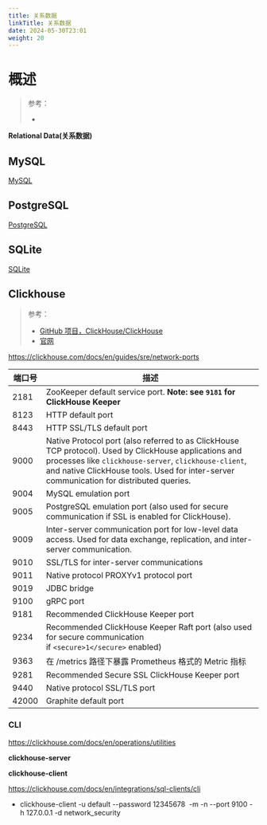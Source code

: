 ```yaml
---
title: 关系数据
linkTitle: 关系数据
date: 2024-05-30T23:01
weight: 20
---
```



# 概述

> 参考：
>
> -


**Relational Data(关系数据)**

## MySQL

[MySQL](/docs/5.数据存储/数据库/关系数据/MySQL/MySQL.md)

## PostgreSQL

[PostgreSQL](/docs/5.数据存储/数据库/关系数据/PostgreSQL/PostgreSQL.md)

## SQLite

[SQLite](/docs/5.数据存储/数据库/关系数据/SQLite/SQLite.md)

## Clickhouse

> 参考：
>
> - [GitHub 项目，ClickHouse/ClickHouse](https://github.com/ClickHouse/ClickHouse)
> - [官网](https://clickhouse.com/)


https://clickhouse.com/docs/en/guides/sre/network-ports

| 端口号   | 描述                                                                                                                                                                                                                                                         |
| ----- | ---------------------------------------------------------------------------------------------------------------------------------------------------------------------------------------------------------------------------------------------------------- |
| 2181  | ZooKeeper default service port. **Note: see `9181` for ClickHouse Keeper**                                                                                                                                                                                 |
| 8123  | HTTP default port                                                                                                                                                                                                                                          |
| 8443  | HTTP SSL/TLS default port                                                                                                                                                                                                                                  |
| 9000  | Native Protocol port (also referred to as ClickHouse TCP protocol). Used by ClickHouse applications and processes like `clickhouse-server`, `clickhouse-client`, and native ClickHouse tools. Used for inter-server communication for distributed queries. |
| 9004  | MySQL emulation port                                                                                                                                                                                                                                       |
| 9005  | PostgreSQL emulation port (also used for secure communication if SSL is enabled for ClickHouse).                                                                                                                                                           |
| 9009  | Inter-server communication port for low-level data access. Used for data exchange, replication, and inter-server communication.                                                                                                                            |
| 9010  | SSL/TLS for inter-server communications                                                                                                                                                                                                                    |
| 9011  | Native protocol PROXYv1 protocol port                                                                                                                                                                                                                      |
| 9019  | JDBC bridge                                                                                                                                                                                                                                                |
| 9100  | gRPC port                                                                                                                                                                                                                                                  |
| 9181  | Recommended ClickHouse Keeper port                                                                                                                                                                                                                         |
| 9234  | Recommended ClickHouse Keeper Raft port (also used for secure communication if `<secure>1</secure>` enabled)                                                                                                                                               |
| 9363  | 在 /metrics 路径下暴露 Prometheus 格式的 Metric 指标                                                                                                                                                                                                                  |
| 9281  | Recommended Secure SSL ClickHouse Keeper port                                                                                                                                                                                                              |
| 9440  | Native protocol SSL/TLS port                                                                                                                                                                                                                               |
| 42000 | Graphite default port                                                                                                                                                                                                                                      |

### CLI

https://clickhouse.com/docs/en/operations/utilities

**clickhouse-server**

**clickhouse-client**

https://clickhouse.com/docs/en/integrations/sql-clients/cli

- clickhouse-client -u default --password 12345678  -m -n --port 9100 -h 127.0.0.1 -d network_security